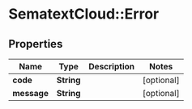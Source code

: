# SematextCloud::Error

## Properties
Name | Type | Description | Notes
------------ | ------------- | ------------- | -------------
**code** | **String** |  | [optional]
**message** | **String** |  | [optional]
